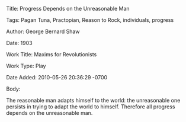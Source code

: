 Title:  Progress Depends on the Unreasonable Man

Tags:   Pagan Tuna, Practopian, Reason to Rock, individuals, progress

Author: George Bernard Shaw

Date:   1903

Work Title: Maxims for Revolutionists

Work Type: Play

Date Added: 2010-05-26 20:36:29 -0700

Body: 

The reasonable man adapts himself to the world: the unreasonable one persists in trying to adapt the world to himself. Therefore all progress depends on the unreasonable man.

